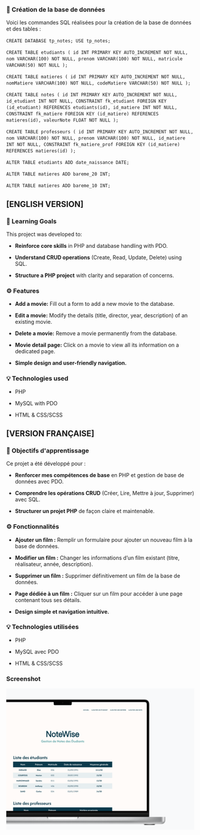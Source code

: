 ### 📄 Création de la base de données

Voici les commandes SQL réalisées pour la création de la base de données et des tables :


`CREATE DATABASE tp_notes;
USE tp_notes;`

`CREATE TABLE etudiants (
	id INT PRIMARY KEY AUTO_INCREMENT NOT NULL,
   	nom VARCHAR(100) NOT NULL,
   	prenom VARCHAR(100) NOT NULL,
	matricule VARCHAR(50) NOT NULL
);`

`CREATE TABLE matieres (
	id INT PRIMARY KEY AUTO_INCREMENT NOT NULL,
   	nomMatiere VARCHAR(100) NOT NULL,
   	codeMatiere VARCHAR(50) NOT NULL
);`

`CREATE TABLE notes (
	id INT PRIMARY KEY AUTO_INCREMENT NOT NULL,
	id_etudiant INT NOT NULL,
	CONSTRAINT fk_etudiant FOREIGN KEY (id_etudiant) REFERENCES etudiants(id),
	id_matiere INT NOT NULL,
	CONSTRAINT fk_matiere FOREIGN KEY (id_matiere) REFERENCES matieres(id),
	valeurNote FLOAT NOT NULL
);`

`CREATE TABLE professeurs (
	id INT PRIMARY KEY AUTO_INCREMENT NOT NULL,
   	nom VARCHAR(100) NOT NULL,
   	prenom VARCHAR(100) NOT NULL,
	id_matiere INT NOT NULL,
	CONSTRAINT fk_matiere_prof FOREIGN KEY (id_matiere) REFERENCES matieres(id)
);`

`ALTER TABLE etudiants
ADD date_naissance DATE;`

`ALTER TABLE matieres
ADD bareme_20 INT;`

`ALTER TABLE matieres
ADD bareme_10 INT;`


## [ENGLISH VERSION]

### 🎯 Learning Goals

This project was developed to:

- **Reinforce core skills** in PHP and database handling with PDO.

- **Understand CRUD operations** (Create, Read, Update, Delete) using SQL.

- **Structure a PHP project** with clarity and separation of concerns.



### ⚙️ Features

- **Add a movie:** Fill out a form to add a new movie to the database.

- **Edit a movie:** Modify the details (title, director, year, description) of an existing movie.

- **Delete a movie:** Remove a movie permanently from the database.

- **Movie detail page:** Click on a movie to view all its information on a dedicated page.

- **Simple design and user-friendly navigation.**

### 💡 Technologies used

- PHP

- MySQL with PDO

- HTML & CSS/SCSS



## [VERSION FRANÇAISE]

### 🎯 Objectifs d'apprentissage

Ce projet a été développé pour :

- **Renforcer mes compétences de base** en PHP et gestion de base de données avec PDO.

- **Comprendre les opérations CRUD** (Créer, Lire, Mettre à jour, Supprimer) avec SQL.

- **Structurer un projet PHP** de façon claire et maintenable.



### ⚙️ Fonctionnalités

- **Ajouter un film :** Remplir un formulaire pour ajouter un nouveau film à la base de données.

- **Modifier un film :** Changer les informations d’un film existant (titre, réalisateur, année, description).

- **Supprimer un film :** Supprimer définitivement un film de la base de données.

- **Page dédiée à un film :** Cliquer sur un film pour accéder à une page contenant tous ses détails.

- **Design simple et navigation intuitive.**


### 💡 Technologies utilisées

- PHP

- MySQL avec PDO

- HTML & CSS/SCSS



### Screenshot

![](./screenshot.png)
